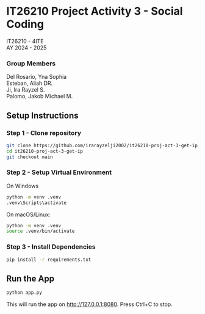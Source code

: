 # IT26210 Project Activity 3 - Social Coding

IT26210 - 4ITE\
AY 2024 - 2025

### Group Members

Del Rosario, Yna Sophia\
Esteban, Aliah DR.\
Ji, Ira Rayzel S.\
Palomo, Jakob Michael M.

## Setup Instructions

### Step 1 - Clone repository

```bash
git clone https://github.com/irarayzelji2002/it26210-proj-act-3-get-ip.git
cd it26210-proj-act-3-get-ip
git checkout main
```

### Step 2 - Setup Virtual Environment

On Windows

```bash
python -m venv .venv
.venv\Scripts\activate
```

On macOS/Linux:

```bash
python -m venv .venv
source .venv/bin/activate
```

### Step 3 - Install Dependencies

```bash
pip install -r requirements.txt
```

## Run the App

```bash
python app.py
```

This will run the app on http://127.0.0.1:8080. Press Ctrl+C to stop.
